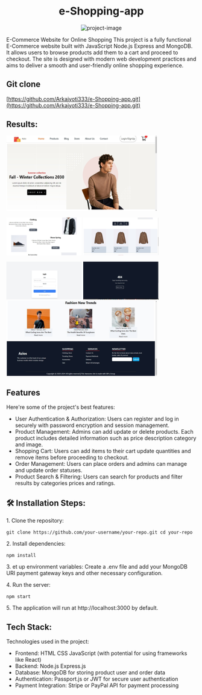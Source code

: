 <h1 align="center" id="title">e-Shopping-app</h1>

<p align="center"><img src="https://socialify.git.ci/Arkajyoti333/e-Shopping-app/image?font=KoHo&amp;forks=1&amp;issues=1&amp;language=1&amp;name=1&amp;owner=1&amp;pattern=Plus&amp;pulls=1&amp;stargazers=1&amp;theme=Dark" alt="project-image"></p>

<p id="description">E-Commerce Website for Online Shopping This project is a fully functional E-Commerce website built with JavaScript Node.js Express and MongoDB. It allows users to browse products add them to a cart and proceed to checkout. The site is designed with modern web development practices and aims to deliver a smooth and user-friendly online shopping experience.</p>

<h2>Git clone</h2>

[https://github.com/Arkajyoti333/e-Shopping-app.git](https://github.com/Arkajyoti333/e-Shopping-app.git)

<h2> Results:</h2>

<img src="./src/components/Assets/Readme.md Result/Home page.jpg" alt="project-screenshot" width="400" height="199/">
<p float="left">
  <img src="./src/components/Assets/Readme.md Result/Home 1.jpg" alt="project-screenshot" width="200" height="100">
  <img src="./src/components/Assets/Readme.md Result/Home 3.jpg" alt="project-screenshot" width="200" height="100">
</p>

<img src="./src/components/Assets/Readme.md Result/login .jpg" alt="project-screenshot" width="200" height="100/">
<img src="./src/components/Assets/Readme.md Result/Error.jpg" alt="project-screenshot" width="200" height="100/">
<img src="./src/components/Assets/Readme.md Result/footer.jpg" alt="project-screenshot" width="400" height="199/">

  
  
<h2> Features</h2>

Here're some of the project's best features:

*   User Authentication & Authorization: Users can register and log in securely with password encryption and session management.
*   Product Management: Admins can add update or delete products. Each product includes detailed information such as price description category and image.
*   Shopping Cart: Users can add items to their cart update quantities and remove items before proceeding to checkout.
*   Order Management: Users can place orders and admins can manage and update order statuses.
*   Product Search & Filtering: Users can search for products and filter results by categories prices and ratings.

<h2>🛠️ Installation Steps:</h2>

<p>1. Clone the repository:</p>

```
git clone https://github.com/your-username/your-repo.git cd your-repo
```

<p>2. Install dependencies:</p>

```
npm install
```

<p>3. et up environment variables: Create a .env file and add your MongoDB URI payment gateway keys and other necessary configuration.</p>

<p>4. Run the server:</p>

```
npm start
```

<p>5. The application will run at http://localhost:3000 by default.</p>

  
  
<h2>Tech Stack:</h2>

Technologies used in the project:

*   Frontend: HTML CSS JavaScript (with potential for using frameworks like React)
*   Backend: Node.js Express.js
*   Database: MongoDB for storing product user and order data
*   Authentication: Passport.js or JWT for secure user authentication
*   Payment Integration: Stripe or PayPal API for payment processing
